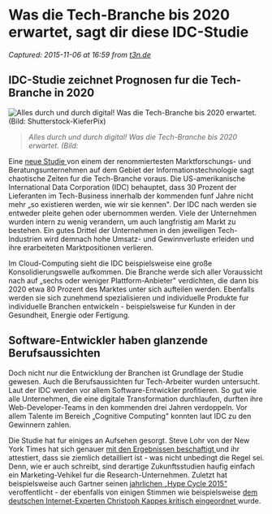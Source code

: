 # Was die Tech-Branche bis 2020 erwartet, sagt dir diese IDC-Studie

_Captured: 2015-11-06 at 16:59 from [t3n.de](http://t3n.de/news/tech-branche-2020-idc-studie-654148/?utm_source=feedburner+t3n+News+12.000er&utm_medium=feed&utm_campaign=Feed%3A+aktuell%2Ffeeds%2Frss+%28t3n+News%29)_

## IDC-Studie zeichnet Prognosen fur die Tech-Branche in 2020

![Alles durch und durch digital! Was die Tech-Branche bis 2020 erwartet. \(Bild: Shutterstock-KieferPix\)](http://t3n.de/news/wp-content/uploads/2015/11/tech-branche-2020-idc-595x415.jpg)

> _Alles durch und durch digital! Was die Tech-Branche bis 2020 erwartet. (Bild:_

Eine [neue Studie ](https://www.idc.com/getdoc.jsp?containerId=259850) von einem der renommiertesten Marktforschungs- und Beratungsunternehmen auf dem Gebiet der Informationstechnologie sagt chaotische Zeiten fur die Tech-Branche voraus. Die US-amerikanische International Data Corporation (IDC) behauptet, dass 30 Prozent der Lieferanten im Tech-Business innerhalb der kommenden funf Jahre nicht mehr „so existieren werden, wie wir sie kennen". Der IDC nach werden sie entweder pleite gehen oder ubernommen werden. Viele der Unternehmen wurden intern zu wenig verandern, um auch langfristig am Markt zu bestehen. Ein gutes Drittel der Unternehmen in den jeweiligen Tech-Industrien wird demnach hohe Umsatz- und Gewinnverluste erleiden und ihre erarbeiteten Marktpositionen verlieren.

Im Cloud-Computing sieht die IDC beispielsweise eine große Konsolidierungswelle aufkommen. Die Branche werde sich aller Voraussicht nach auf „sechs oder weniger Plattform-Anbieter" verdichten, die dann bis 2020 etwa 80 Prozent des Marktes unter sich aufteilen werden. Ebenfalls werden sie sich zunehmend spezialisieren und individuelle Produkte fur individuelle Branchen entwickeln - beispielsweise fur Kunden in der Gesundheit, Energie oder Fertigung.

## Software-Entwickler haben glanzende Berufsaussichten

Doch nicht nur die Entwicklung der Branchen ist Grundlage der Studie gewesen. Auch die Berufsaussichten fur Tech-Arbeiter wurden untersucht. Laut der IDC werden vor allem Software-Entwickler profitieren. So gut wie alle Unternehmen, die eine digitale Transformation durchlaufen, durften ihre Web-Developer-Teams in den kommenden drei Jahren verdoppeln. Vor allem Talente im Bereich „Cognitive Computing" konnten laut IDC zu den Gewinnern zahlen.

Die Studie hat fur einiges an Aufsehen gesorgt. Steve Lohr von der New York Times hat sich genauer [mit den Ergebnissen beschaftigt ](http://bits.blogs.nytimes.com/2015/11/04/in-2016-digital-transformation-goes-mainstream-idc-predicts/?ref=technology&_r=0) und ihr attestiert, dass sie ziemlich detailliert ist - was nicht unbedingt die Regel sei. Denn, wie er auch schreibt, sind derartige Zukunftsstudien haufig einfach ein Marketing-Vehikel fur die Research-Unternehmen. Zuletzt hat beispielsweise auch Gartner seinen [jahrlichen „Hype Cycle 2015"](http://t3n.de/news/gartner-hype-cycle-2015-technologien-632875/) veroffentlicht - der ebenfalls von einigen Stimmen wie beispielsweise [dem deutschen Internet-Experten Christoph Kappes kritisch eingeordnet ](http://christophkappes.de/gartner-hype-cycle/) wurde.
